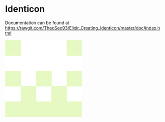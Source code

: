 # Identicon

Documentation can be found at   https://rawgit.com/TheoSeo93/Elixir_Creating_Identicon/master/doc/index.html

![alt text](https://github.com/TheoSeo93/Elixir_Creating_Identicon/blob/master/Banana.png)

